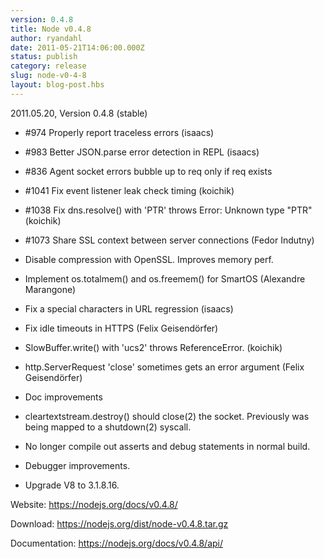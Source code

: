```yaml
---
version: 0.4.8
title: Node v0.4.8
author: ryandahl
date: 2011-05-21T14:06:00.000Z
status: publish
category: release
slug: node-v0-4-8
layout: blog-post.hbs
---
```


2011.05.20, Version 0.4.8 (stable)

* #974 Properly report traceless errors (isaacs)

* #983 Better JSON.parse error detection in REPL (isaacs)

* #836 Agent socket errors bubble up to req only if req exists

* #1041 Fix event listener leak check timing (koichik)

* #1038 Fix dns.resolve() with 'PTR' throws Error: Unknown type "PTR"
  (koichik)

* #1073 Share SSL context between server connections (Fedor Indutny)

* Disable compression with OpenSSL. Improves memory perf.

* Implement os.totalmem() and os.freemem() for SmartOS (Alexandre Marangone)

* Fix a special characters in URL regression (isaacs)

* Fix idle timeouts in HTTPS (Felix Geisendörfer)

* SlowBuffer.write() with 'ucs2' throws ReferenceError. (koichik)

* http.ServerRequest 'close' sometimes gets an error argument
  (Felix Geisendörfer)

* Doc improvements

* cleartextstream.destroy() should close(2) the socket. Previously was being
  mapped to a shutdown(2) syscall.

* No longer compile out asserts and debug statements in normal build.

* Debugger improvements.

* Upgrade V8 to 3.1.8.16.




Website: <a href="https://nodejs.org/docs/v0.4.8/">https://nodejs.org/docs/v0.4.8/</a>

Download: <a href="https://nodejs.org/dist/node-v0.4.8.tar.gz">https://nodejs.org/dist/node-v0.4.8.tar.gz</a>

Documentation: <a href="https://nodejs.org/docs/v0.4.8/api/">https://nodejs.org/docs/v0.4.8/api/</a>
